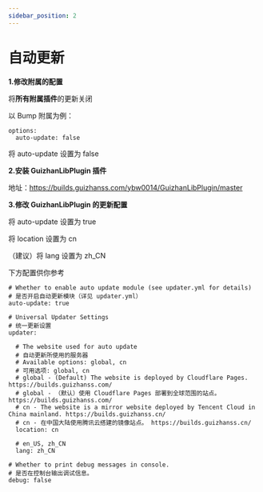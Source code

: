 ```yaml
---
sidebar_position: 2
---
```


# 自动更新

**1.修改附属的配置**

将**所有附属插件**的更新关闭

以 Bump 附属为例：

```
options:
  auto-update: false
```

将 auto-update 设置为 false

**2.安装 GuizhanLibPlugin 插件**

地址：https://builds.guizhanss.com/ybw0014/GuizhanLibPlugin/master

**3.修改 GuizhanLibPlugin 的更新配置**

将 auto-update 设置为 true

将 location 设置为 cn

（建议）将 lang 设置为 zh_CN

下方配置供你参考

```
# Whether to enable auto update module (see updater.yml for details)
# 是否开启自动更新模块（详见 updater.yml）
auto-update: true

# Universal Updater Settings
# 统一更新设置
updater:

  # The website used for auto update
  # 自动更新所使用的服务器
  # Available options: global, cn
  # 可用选项: global, cn
  # global - (Default) The website is deployed by Cloudflare Pages. https://builds.guizhanss.com/
  # global - （默认）使用 Cloudflare Pages 部署到全球范围的站点。 https://builds.guizhanss.com/
  # cn - The website is a mirror website deployed by Tencent Cloud in China mainland. https://builds.guizhanss.cn/
  # cn - 在中国大陆使用腾讯云搭建的镜像站点。 https://builds.guizhanss.cn/
  location: cn

  # en_US, zh_CN
  lang: zh_CN

# Whether to print debug messages in console.
# 是否在控制台输出调试信息。
debug: false
```
